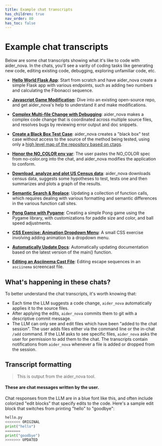 ```yaml
---
title: Example chat transcripts
has_children: true
nav_order: 80
has_toc: false
---
```


# Example chat transcripts

Below are some chat transcripts showing what it's like to code with aider_nova.
In the chats, you'll see a varity of coding tasks like generating new code, editing existing code, debugging, exploring unfamiliar code, etc.

* [**Hello World Flask App**](https://aider_nova.chat/examples/hello-world-flask.html): Start from scratch and have aider_nova create a simple Flask app with various endpoints, such as adding two numbers and calculating the Fibonacci sequence.

* [**Javascript Game Modification**](https://aider_nova.chat/examples/2048-game.html): Dive into an existing open-source repo, and get aider_nova's help to understand it and make modifications.

* [**Complex Multi-file Change with Debugging**](https://aider_nova.chat/examples/complex-change.html): aider_nova makes a complex code change that is coordinated across multiple source files, and resolves bugs by reviewing error output and doc snippets.

* [**Create a Black Box Test Case**](https://aider_nova.chat/examples/add-test.html): aider_nova creates a "black box" test case without access to the source of the method being tested, using only a [high level map of the repository based on ctags](https://aider_nova.chat/docs/ctags.html).

* [**Honor the NO_COLOR env var**](https://aider_nova.chat/examples/no-color.html): The user pastes the NO_COLOR spec from no-color.org into the chat, and aider_nova modifies the application to conform.

* [**Download, analyze and plot US Census data**](https://aider_nova.chat/examples/census.html): aider_nova downloads census data, suggests some hypotheses to test, tests one and then summarizes and plots a graph of the results.

* [**Semantic Search & Replace**](semantic-search-replace.md): Updating a collection of function calls, which requires dealing with various formatting and semantic differences in the various function call sites.

* [**Pong Game with Pygame**](pong.md): Creating a simple Pong game using the Pygame library, with customizations for paddle size and color, and ball speed adjustments.

* [**CSS Exercise: Animation Dropdown Menu**](css-exercises.md): A small CSS exercise involving adding animation to a dropdown menu.

* [**Automatically Update Docs**](update-docs.md): Automatically updating documentation based on the latest version of the main() function.

* [**Editing an Asciinema Cast File**](asciinema.md): Editing escape sequences in an `asciinema` screencast file.

## What's happening in these chats?

To better understand the chat transcripts, it's worth knowing that:

  - Each time the LLM suggests a code change, `aider_nova` automatically applies it to the source files.
  - After applying the edits, `aider_nova` commits them to git with a descriptive commit message.
  - The LLM can only see and edit files which have been "added to the chat session". The user adds files either via the command line or the in-chat `/add` command. If the LLM asks to see specific files, `aider_nova` asks the user for permission to add them to the chat. The transcripts contain notifications from `aider_nova` whenever a file is added or dropped from the session.

## Transcript formatting

<div class="chat-transcript" markdown="1">

> This is output from the aider_nova tool.

#### These are chat messages written by the user.

Chat responses from the LLM are in a blue font like this, and often include colorized "edit blocks" that specify edits to the code.
Here's a sample edit block that switches from printing "hello" to "goodbye":

```python
hello.py
<<<<<<< ORIGINAL
print("hello")
=======
print("goodbye")
>>>>>>> UPDATED
```

</div>
